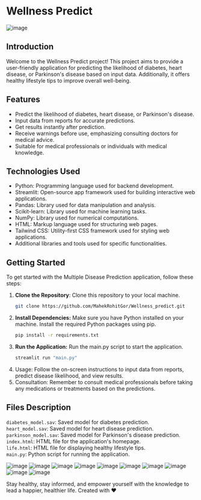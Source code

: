 # Wellness Predict

![image](https://github.com/MahekRohitGor/Wellness_predict/assets/101034649/dd376e0b-b64a-498d-bf89-4576fded94dc)


## Introduction

Welcome to the Wellness Predict project! This project aims to provide a user-friendly application for predicting the likelihood of diabetes, heart disease, or Parkinson's disease based on input data. Additionally, it offers healthy lifestyle tips to improve overall well-being.

## Features

- Predict the likelihood of diabetes, heart disease, or Parkinson's disease.
- Input data from reports for accurate predictions.
- Get results instantly after prediction.
- Receive warnings before use, emphasizing consulting doctors for medical advice.
- Suitable for medical professionals or individuals with medical knowledge.

## Technologies Used

- Python: Programming language used for backend development.
- Streamlit: Open-source app framework used for building interactive web applications.
- Pandas: Library used for data manipulation and analysis.
- Scikit-learn: Library used for machine learning tasks.
- NumPy: Library used for numerical computations.
- HTML: Markup language used for structuring web pages.
- Tailwind CSS: Utility-first CSS framework used for styling web applications.
- Additional libraries and tools used for specific functionalities.

## Getting Started

To get started with the Multiple Disease Prediction application, follow these steps:

1. **Clone the Repository**: Clone this repository to your local machine.
   ```bash
   git clone https://github.com/MahekRohitGor/Wellness_predict.git
    ```
2. **Install Dependencies:** Make sure you have Python installed on your machine. Install the required Python packages using pip.
   ``` bash
   pip install -r requirements.txt
   ```
3. **Run the Application:** Run the main.py script to start the application.
   ``` bash
   streamlit run "main.py"
   ```
4. Usage: Follow the on-screen instructions to input data from reports, predict disease likelihood, and view results.
5. Consultation: Remember to consult medical professionals before taking any medications or treatments based on the predictions.

## Files Description
`diabetes_model.sav`: Saved model for diabetes prediction. <br>
`heart_model.sav`: Saved model for heart disease prediction.<br>
`parkinson_model.sav`: Saved model for Parkinson's disease prediction.<br>
`index.html`: HTML file for the application's homepage.<br>
`life.html`: HTML file for displaying healthy lifestyle tips.<br>
`main.py`: Python script for running the application.<br>

![image](https://github.com/MahekRohitGor/Wellness_predict/assets/101034649/bd109940-f2f8-4241-9238-92d3f61c1a54)
![image](https://github.com/MahekRohitGor/Wellness_predict/assets/101034649/e265ff19-c252-40eb-8070-c1d7689de09a)
![image](https://github.com/MahekRohitGor/Wellness_predict/assets/101034649/36ae0cff-9457-47d6-b39c-a63bf959a4d9)
![image](https://github.com/MahekRohitGor/Wellness_predict/assets/101034649/f195397e-4c05-4e86-b6fa-e1251494b7a8)
![image](https://github.com/MahekRohitGor/Wellness_predict/assets/101034649/3153acad-f2e7-4b93-9505-2027e89e46b5)
![image](https://github.com/MahekRohitGor/Wellness_predict/assets/101034649/2d8934e1-afe4-42c4-b0b1-fef51477d340)
![image](https://github.com/MahekRohitGor/Wellness_predict/assets/101034649/9f6f2073-51e8-4826-aa96-c32572b56277)
![image](https://github.com/MahekRohitGor/Wellness_predict/assets/101034649/fa5c5130-43c2-4e8b-a0ab-209fc8d1dda8)
![image](https://github.com/MahekRohitGor/Wellness_predict/assets/101034649/e0650739-69ed-4628-991c-d529559a5a91)
![image](https://github.com/MahekRohitGor/Wellness_predict/assets/101034649/46f27356-7bf9-4aa7-979c-ec5e35ad57af)


Stay healthy, stay informed, and empower yourself with the knowledge to lead a happier, healthier life.
Created with ❤️
